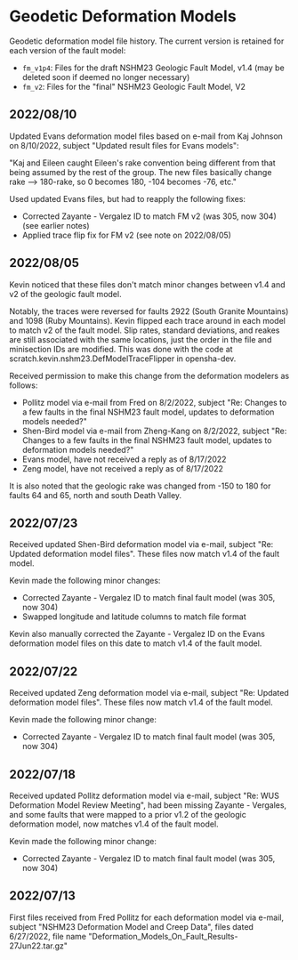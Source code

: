 # Geodetic Deformation Models

Geodetic deformation model file history. The current version is retained for each version of the fault model:

* `fm_v1p4`: Files for the draft NSHM23 Geologic Fault Model, v1.4 (may be deleted soon if deemed no longer necessary)
* `fm_v2`: Files for the "final" NSHM23 Geologic Fault Model, V2

## 2022/08/10

Updated Evans deformation model files based on e-mail from Kaj Johnson on 8/10/2022, subject "Updated result files for Evans models":

"Kaj and Eileen caught Eileen's rake convention being different from that being assumed by the rest of the group. The new files basically change rake --> 180-rake, so 0 becomes 180, -104 becomes -76, etc."

Used updated Evans files, but had to reapply the following fixes:

* Corrected Zayante - Vergalez ID to match FM v2 (was 305, now 304) (see earlier notes)
* Applied trace flip fix for FM v2 (see note on 2022/08/05)
 
## 2022/08/05

Kevin noticed that these files don't match minor changes between v1.4 and v2 of the geologic fault model.

Notably, the traces were reversed for faults 2922 (South Granite Mountains) and 1098 (Ruby Mountains). Kevin flipped each trace around in each model to match v2 of the fault model. Slip rates, standard deviations, and reakes are still associated with the same locations, just the order in the file and minisection IDs are modified. This was done with the code at scratch.kevin.nshm23.DefModelTraceFlipper in opensha-dev.

Received permission to make this change from the deformation modelers as follows:

* Pollitz model via e-mail from Fred on 8/2/2022, subject "Re: Changes to a few faults in the final NSHM23 fault model, updates to deformation models needed?"
* Shen-Bird model via e-mail from Zheng-Kang on 8/2/2022, subject "Re: Changes to a few faults in the final NSHM23 fault model, updates to deformation models needed?"
* Evans model, have not received a reply as of 8/17/2022
* Zeng model, have not received a reply as of 8/17/2022

It is also noted that the geologic rake was changed from -150 to 180 for faults 64 and 65, north and south Death Valley.

## 2022/07/23

Received updated Shen-Bird deformation model via e-mail, subject "Re: Updated deformation model files". These files now match v1.4 of the fault model.

Kevin made the following minor changes:

* Corrected Zayante - Vergalez ID to match final fault model (was 305, now 304)
* Swapped longitude and latitude columns to match file format

Kevin also manually corrected the Zayante - Vergalez ID on the Evans deformation model files on this date to match v1.4 of the fault model.

## 2022/07/22

Received updated Zeng deformation model via e-mail, subject "Re: Updated deformation model files". These files now match v1.4 of the fault model.

Kevin made the following minor change:

* Corrected Zayante - Vergalez ID to match final fault model (was 305, now 304)

## 2022/07/18

Received updated Pollitz deformation model via e-mail, subject "Re: WUS Deformation Model Review Meeting", had been missing Zayante - Vergales, and some faults that were mapped to a prior v1.2 of the geologic deformation model, now matches v1.4 of the fault model.

Kevin made the following minor change:

* Corrected Zayante - Vergalez ID to match final fault model (was 305, now 304)

## 2022/07/13

First files received from Fred Pollitz for each deformation model via e-mail, subject "NSHM23 Deformation Model and Creep Data", files dated 6/27/2022, file name "Deformation_Models_On_Fault_Results-27Jun22.tar.gz"
